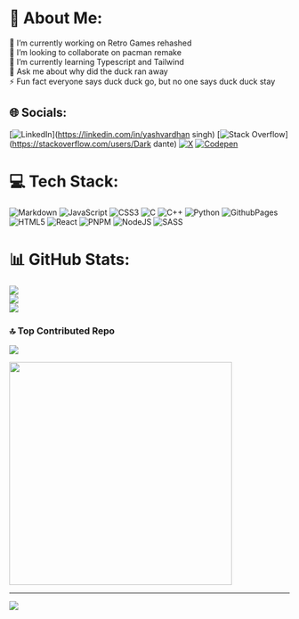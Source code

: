 # 💫 About Me:
🔭 I’m currently working on Retro Games rehashed<br>👯 I’m looking to collaborate on pacman remake <br>🌱 I’m currently learning Typescript and Tailwind<br>💬 Ask me about why did the duck ran away<br>⚡ Fun fact everyone says duck duck go, but no one says duck duck stay


## 🌐 Socials:
[![LinkedIn](https://img.shields.io/badge/LinkedIn-%230077B5.svg?logo=linkedin&logoColor=white)](https://linkedin.com/in/yashvardhan singh) [![Stack Overflow](https://img.shields.io/badge/-Stackoverflow-FE7A16?logo=stack-overflow&logoColor=white)](https://stackoverflow.com/users/Dark dante) [![X](https://img.shields.io/badge/X-black.svg?logo=X&logoColor=white)](https://x.com/dkrdante) [![Codepen](https://img.shields.io/badge/Codepen-000000?style=for-the-badge&logo=codepen&logoColor=white)](https://codepen.io/DkrDante) 

# 💻 Tech Stack:
![Markdown](https://img.shields.io/badge/markdown-%23000000.svg?style=flat&logo=markdown&logoColor=white) ![JavaScript](https://img.shields.io/badge/javascript-%23323330.svg?style=flat&logo=javascript&logoColor=%23F7DF1E) ![CSS3](https://img.shields.io/badge/css3-%231572B6.svg?style=flat&logo=css3&logoColor=white) ![C](https://img.shields.io/badge/c-%2300599C.svg?style=flat&logo=c&logoColor=white) ![C++](https://img.shields.io/badge/c++-%2300599C.svg?style=flat&logo=c%2B%2B&logoColor=white) ![Python](https://img.shields.io/badge/python-3670A0?style=flat&logo=python&logoColor=ffdd54) ![GithubPages](https://img.shields.io/badge/github%20pages-121013?style=flat&logo=github&logoColor=white) ![HTML5](https://img.shields.io/badge/html5-%23E34F26.svg?style=flat&logo=html5&logoColor=white) ![React](https://img.shields.io/badge/react-%2320232a.svg?style=flat&logo=react&logoColor=%2361DAFB) ![PNPM](https://img.shields.io/badge/pnpm-%234a4a4a.svg?style=flat&logo=pnpm&logoColor=f69220) ![NodeJS](https://img.shields.io/badge/node.js-6DA55F?style=flat&logo=node.js&logoColor=white) ![SASS](https://img.shields.io/badge/SASS-hotpink.svg?style=flat&logo=SASS&logoColor=white)
# 📊 GitHub Stats:
![](https://github-readme-stats.vercel.app/api?username=Dkrdante&theme=darcula&hide_border=false&include_all_commits=true&count_private=true)<br/>
![](https://github-readme-streak-stats.herokuapp.com/?user=Dkrdante&theme=darcula&hide_border=false)<br/>
![](https://github-readme-stats.vercel.app/api/top-langs/?username=Dkrdante&theme=darcula&hide_border=false&include_all_commits=true&count_private=true&layout=compact)

### 🔝 Top Contributed Repo
![](https://github-contributor-stats.vercel.app/api?username=Dkrdante&limit=5&theme=dark&combine_all_yearly_contributions=true)


<img src='https://randommeme-five.vercel.app/' style="height: 400px;"/>

---
[![](https://visitcount.itsvg.in/api?id=Dkrdante&icon=2&color=0)](https://visitcount.itsvg.in)

<!-- Proudly created with GPRM ( https://gprm.itsvg.in ) -->
